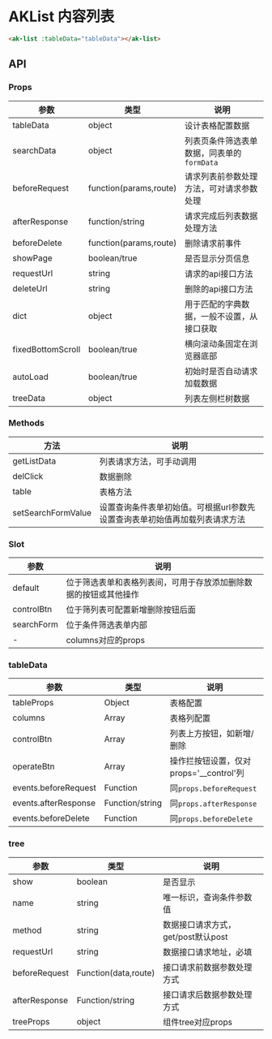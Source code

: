 # AKList 内容列表

```html
<ak-list :tableData="tableData"></ak-list>
```

## API

### Props

| 参数                | 类型                     | 说明                         |
|-------------------|------------------------|----------------------------|
| tableData         | object                 | 设计表格配置数据                   |
| searchData        | object                 | 列表页条件筛选表单数据，同表单的`formData` |
| beforeRequest     | function(params,route) | 请求列表前参数处理方法，可对请求参数处理       |
| afterResponse     | function/string        | 请求完成后列表数据处理方法              |
| beforeDelete      | function(params,route) | 删除请求前事件                    |
| showPage          | boolean/true           | 是否显示分页信息                   |
| requestUrl        | string                 | 请求的api接口方法                 |
| deleteUrl         | string                 | 删除的api接口方法                 |
| dict              | object                 | 用于匹配的字典数据，一般不设置，从接口获取      |
| fixedBottomScroll | boolean/true           | 横向滚动条固定在浏览器底部              |
| autoLoad          | boolean/true           | 初始时是否自动请求加载数据              |
| treeData          | object                 | 列表左侧栏树数据                   |

### Methods

| 方法                 | 说明                                      |
|--------------------|-----------------------------------------|
| getListData        | 列表请求方法，可手动调用                            |
| delClick           | 数据删除                                    |
| table              | 表格方法                                    |
| setSearchFormValue | 设置查询条件表单初始值。可根据url参数先设置查询表单初始值再加载列表请求方法 |

### Slot

| 参数         | 说明                               |
|------------|----------------------------------|
| default    | 位于筛选表单和表格列表间，可用于存放添加删除数据的按钮或其他操作 |
| controlBtn | 位于筛列表可配置新增删除按钮后面                 |
| searchForm | 位于条件筛选表单内部                       |
| -          | columns对应的props                  |

### tableData

| 参数                   | 类型              | 说明                           |
|----------------------|-----------------|------------------------------|
| tableProps           | Object          | 表格配置                         |
| columns              | Array           | 表格列配置                        |
| controlBtn           | Array           | 列表上方按钮，如新增/删除                |
| operateBtn           | Array           | 操作拦按钮设置，仅对props='__control'列 |
| events.beforeRequest | Function        | 同`props.beforeRequest`       |
| events.afterResponse | Function/string | 同`props.afterResponse`       |
| events.beforeDelete  | Function 　      | 同`props.beforeDelete`        |

### tree

| 参数            | 类型                   | 说明                      |
|---------------|----------------------|-------------------------|
| show          | boolean              | 是否显示                    |
| name          | string               | 唯一标识，查询条件参数值            |
| method        | string               | 数据接口请求方式，get/post默认post |
| requestUrl    | string               | 数据接口请求地址，必填             |
| beforeRequest | Function(data,route) | 接口请求前数据参数处理方式           |
| afterResponse | Function/string      | 接口请求后数据参数处理方式           |
| treeProps     | object               | 组件tree对应props           |
